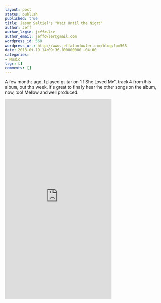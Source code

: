 ```yaml
---
layout: post
status: publish
published: true
title: Jason Saltiel's "Wait Until the Night"
author: Jeff
author_login: jeffowler
author_email: jeffowler@gmail.com
wordpress_id: 568
wordpress_url: http://www.jeffalanfowler.com/blog/?p=568
date: 2013-09-19 14:09:36.000000000 -04:00
categories:
- Music
tags: []
comments: []
---
```

A few months ago, I played guitar on "If She Loved Me", track 4 from this album, out this week. It's great to finally hear the other songs on the album, now, too! Mellow and well produced.

<iframe style="margin:0 auto; border: 0; width: 350px; height: 659px;" src="http://bandcamp.com/EmbeddedPlayer/album=322178477/size=large/bgcol=ffffff/linkcol=0687f5/transparent=true/" height="240" width="320" seamless=""></iframe>
